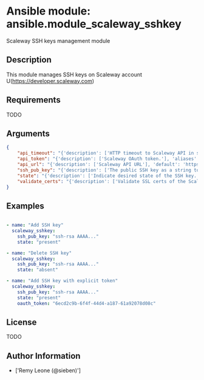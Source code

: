 # Ansible module: ansible.module_scaleway_sshkey


Scaleway SSH keys management module

## Description

This module manages SSH keys on Scaleway account U(https://developer.scaleway.com)

## Requirements

TODO

## Arguments

``` json
{
    "api_timeout": "{'description': ['HTTP timeout to Scaleway API in seconds.'], 'default': 30, 'aliases': ['timeout']}",
    "api_token": "{'description': ['Scaleway OAuth token.'], 'aliases': ['oauth_token']}",
    "api_url": "{'description': ['Scaleway API URL'], 'default': 'https://account.scaleway.com', 'aliases': ['base_url']}",
    "ssh_pub_key": "{'description': ['The public SSH key as a string to add.'], 'required': True}",
    "state": "{'description': ['Indicate desired state of the SSH key.'], 'default': 'present', 'choices': ['present', 'absent']}",
    "validate_certs": "{'description': ['Validate SSL certs of the Scaleway API.'], 'default': True, 'type': 'bool'}",
}
```

## Examples


``` yaml

- name: "Add SSH key"
  scaleway_sshkey:
    ssh_pub_key: "ssh-rsa AAAA..."
    state: "present"

- name: "Delete SSH key"
  scaleway_sshkey:
    ssh_pub_key: "ssh-rsa AAAA..."
    state: "absent"

- name: "Add SSH key with explicit token"
  scaleway_sshkey:
    ssh_pub_key: "ssh-rsa AAAA..."
    state: "present"
    oauth_token: "6ecd2c9b-6f4f-44d4-a187-61a92078d08c"

```

## License

TODO

## Author Information
  - ['Remy Leone (@sieben)']

